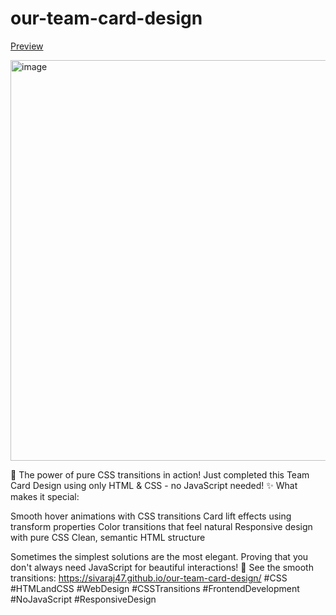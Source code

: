 # our-team-card-design

<a href="https://sivaraj47.github.io/our-team-card-design/">Preview</a>

<img width="1366" height="641" alt="image" src="https://github.com/user-attachments/assets/51a2035c-7c5c-41ff-8a6f-8de7725a5d65" />


🎨 The power of pure CSS transitions in action!
Just completed this Team Card Design using only HTML & CSS - no JavaScript needed!
✨ What makes it special:

Smooth hover animations with CSS transitions
Card lift effects using transform properties
Color transitions that feel natural
Responsive design with pure CSS
Clean, semantic HTML structure

Sometimes the simplest solutions are the most elegant. Proving that you don't always need JavaScript for beautiful interactions!
🔗 See the smooth transitions: https://sivaraj47.github.io/our-team-card-design/
#CSS #HTMLandCSS #WebDesign #CSSTransitions #FrontendDevelopment #NoJavaScript #ResponsiveDesign

